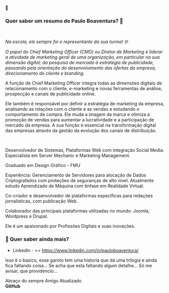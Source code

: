 👋
### Quer saber um resumo de Paulo Boaventura? 👋
<br>

 </p><p><i><font style="vertical-align: inherit;"><font style="vertical-align: inherit;" class="">Na escola, ele sempre foi o representante da sua turma! </font><font style="vertical-align: inherit;">🤓</font></font></i></p>

<p><i><font style="vertical-align: inherit;"><font style="vertical-align: inherit;">O papel do Chief Marketing Officer (CMO) ou Diretor de Marketing é liderar a atividade de marketing geral de uma organização, em particular na sua dimensão digital; </font><font style="vertical-align: inherit;" class="">da pesquisa de mercado à estratégia de publicidade, passando pela orientação do desenvolvimento das ofertas da empresa, direcionamento do cliente e branding.&nbsp;</font></font></i></p>

<p><font style="vertical-align: inherit;"><font style="vertical-align: inherit;">A função de Chief Marketing Officer integra todas as dimensões digitais de relacionamento com o cliente, e-marketing e novas ferramentas de análise, prospecção e canais de publicidade online.</font></font></p>

<p><font style="vertical-align: inherit;"><font style="vertical-align: inherit;">Ele também é responsável por definir a estratégia de marketing da empresa, analisando as relações com o cliente e as vendas e estudando o comportamento de compra. </font><font style="vertical-align: inherit;">Ele muda a imagem da marca e otimiza a promoção de vendas para aumentar a lucratividade e a participação de mercado da empresa. </font><font style="vertical-align: inherit;">A sua função é essencial na transformação digital das empresas através da gestão da evolução dos canais de distribuição.</font></font></p>
<br>
<p>Desenvolvedor de Sistemas, Plataformas Web com integração Social Media. Especialista em Server Mechanic  e Marketing Management. 


Graduado em Design Gráfico - FMU

Experiência: Gerenciamento de Servidores para alocação de Dados Criptografados com proteções de seguranças de alto nível.
 Atualmente estudo Aprendizado de Máquina com ênfase em Realidade Virtual.

Co-criador e desenvolvedor de plataformas específicas para redações jornalísticas, com publicação Web. 

Colaborador das principais plataformas utilizadas no mundo: Joomla, Wordpress e Drupal. 


<p><font style="vertical-align: inherit;"><font style="vertical-align: inherit;">Ele é um apaixonado por Profissões Digitais e suas inovações.


  ### 🔭   Quer saber ainda mais? 

 - Linkedin - >> <link> https://www.linkedin.com/in/pauloboaventura/ </link>

Isso é o basico, esse garoto tem uma historia que dá uma trilogia e ainda fica faltando coisa... 
Se acha que esta faltando algum detalhe... 
Só me avisar, que providencio... 

Abraço do sempre Amigo Atualizado <br>
<b>GitHub</b>

<!--
**PauloBoaventura/PauloBoaventura** is a ✨ _special_ ✨ repository because its `README.md` (this file) appears on your GitHub profile.

 

Here are some ideas to get you started:

- 🔭 I’m currently working on ...
- 🌱 I’m currently learning ...
- 👯 I’m looking to collaborate on ...
- 🤔 I’m looking for help with ...
- 💬 Ask me about ...
- 📫 How to reach me: ...
- 😄 Pronouns: ...
- ⚡ Fun fact: ...
-->
